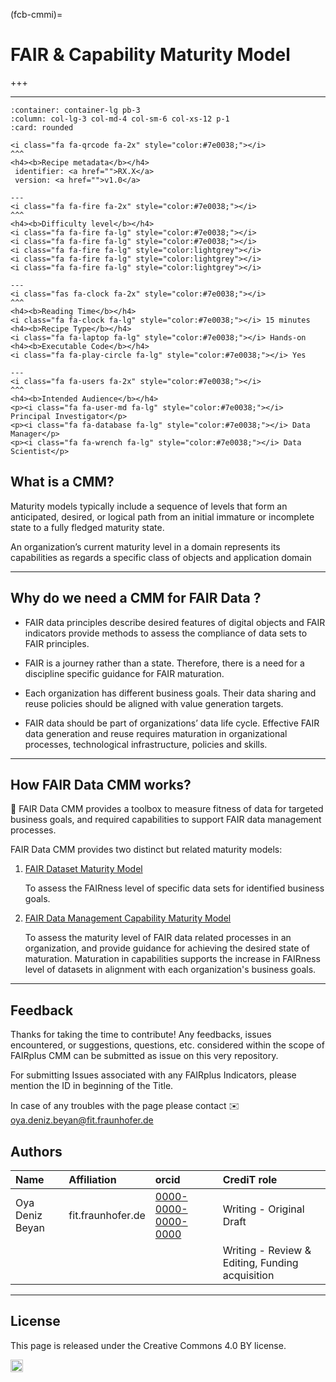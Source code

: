 (fcb-cmmi)=
# FAIR & Capability Maturity Model

+++
<br/>

---

<!--  -->

<!-- :column: + p-3 text-center border-0 -->
<!-- :column: col-lg p-2 m-0 -->

````{panels}
:container: container-lg pb-3
:column: col-lg-3 col-md-4 col-sm-6 col-xs-12 p-1
:card: rounded

<i class="fa fa-qrcode fa-2x" style="color:#7e0038;"></i>
^^^
<h4><b>Recipe metadata</b></h4>
 identifier: <a href="">RX.X</a> 
 version: <a href="">v1.0</a>

---
<i class="fa fa-fire fa-2x" style="color:#7e0038;"></i>
^^^
<h4><b>Difficulty level</b></h4>
<i class="fa fa-fire fa-lg" style="color:#7e0038;"></i>
<i class="fa fa-fire fa-lg" style="color:#7e0038;"></i>
<i class="fa fa-fire fa-lg" style="color:lightgrey"></i>
<i class="fa fa-fire fa-lg" style="color:lightgrey"></i>
<i class="fa fa-fire fa-lg" style="color:lightgrey"></i>

---
<i class="fas fa-clock fa-2x" style="color:#7e0038;"></i>
^^^
<h4><b>Reading Time</b></h4>
<i class="fa fa-clock fa-lg" style="color:#7e0038;"></i> 15 minutes
<h4><b>Recipe Type</b></h4>
<i class="fa fa-laptop fa-lg" style="color:#7e0038;"></i> Hands-on
<h4><b>Executable Code</b></h4>
<i class="fa fa-play-circle fa-lg" style="color:#7e0038;"></i> Yes

---
<i class="fa fa-users fa-2x" style="color:#7e0038;"></i>
^^^
<h4><b>Intended Audience</b></h4>
<p><i class="fa fa-user-md fa-lg" style="color:#7e0038;"></i> Principal Investigator</p>
<p><i class="fa fa-database fa-lg" style="color:#7e0038;"></i> Data Manager</p>
<p><i class="fa fa-wrench fa-lg" style="color:#7e0038;"></i> Data Scientist</p>
````


## What is a CMM?

Maturity models typically include a sequence of levels that form an anticipated, desired, or logical path from an initial immature or incomplete state to a fully fledged maturity state.

An organization’s current maturity level in a domain represents its capabilities as regards a specific class of objects and application domain

---

## Why do we need a CMM for FAIR Data ?

-   FAIR data principles describe desired features of digital objects and FAIR indicators provide methods to assess the compliance of data sets to FAIR principles.

-   FAIR is a journey rather than a state. Therefore, there is a need for a discipline specific guidance for FAIR maturation.

-   Each organization has different business goals. Their data sharing and reuse policies should be aligned with value generation targets.

-   FAIR data should be part of organizations’ data life cycle. Effective FAIR data generation and reuse requires maturation in organizational processes, technological infrastructure, policies and skills.

---

## How FAIR Data CMM works?

 :wrench: FAIR Data CMM provides a toolbox to measure fitness of data for targeted business goals, and required capabilities to support FAIR data management processes.

FAIR Data CMM provides two distinct but related maturity models:

1)  [FAIR Dataset Maturity Model](cmmi/Datasets-Maturity-Model.md)

	To assess the FAIRness level of specific data sets for identified business goals.

2) [FAIR Data Management Capability Maturity Model](cmmi/Data-Management-Maturity-Model.md)

	To assess the maturity level of FAIR data related processes in an organization, and provide guidance for achieving the desired state of maturation. Maturation in capabilities supports the increase in FAIRness level of datasets in alignment with each organization's business goals.

---

## Feedback

Thanks for taking the time to contribute! Any feedbacks, issues encountered, or suggestions, questions, etc. considered within the scope of FAIRplus CMM can be submitted as issue on this very repository.

For submitting Issues associated with any FAIRplus Indicators, please mention the ID in beginning of the Title.

In case of any troubles with the page please contact  ✉️ oya.deniz.beyan@fit.fraunhofer.de



## Authors

| Name | Affiliation  | orcid | CrediT role  |
| :------------- | :------------- | :------------- |:------------- |
| Oya Deniz Beyan | fit.fraunhofer.de | [0000-0000-0000-0000](https://orcid.org/orcid.org/0000-0000-0000-0000) | Writing - Original Draft |
|  |  | | Writing - Review & Editing, Funding acquisition | 

---

## License

This page is released under the Creative Commons 4.0 BY license.

<a href="https://creativecommons.org/licenses/by/4.0/"><img src="https://mirrors.creativecommons.org/presskit/buttons/80x15/png/by.png" height="20"/></a>